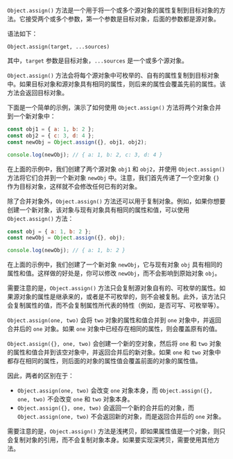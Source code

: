 `Object.assign()` 方法是一个用于将一个或多个源对象的属性复制到目标对象的方法。它接受两个或多个参数，第一个参数是目标对象，后面的参数都是源对象。

语法如下：

```plain
Object.assign(target, ...sources)
```

其中，`target` 参数是目标对象，`...sources` 是一个或多个源对象。

`Object.assign()` 方法会将每个源对象中可枚举的、自有的属性复制到目标对象中。如果目标对象和源对象具有相同的属性，则后来的属性会覆盖先前的属性。该方法会返回目标对象。

下面是一个简单的示例，演示了如何使用 `Object.assign()` 方法将两个对象合并到一个新对象中：

```javascript
const obj1 = { a: 1, b: 2 };
const obj2 = { c: 3, d: 4 };
const newObj = Object.assign({}, obj1, obj2);

console.log(newObj); // { a: 1, b: 2, c: 3, d: 4 }
```

在上面的示例中，我们创建了两个源对象 `obj1` 和 `obj2`，并使用 `Object.assign()` 方法将它们合并到一个新对象 `newObj` 中。注意，我们首先传递了一个空对象 `{}` 作为目标对象，这样就不会修改任何已有的对象。

除了合并对象外，`Object.assign()` 方法还可以用于复制对象。例如，如果你想要创建一个新对象，该对象与现有对象具有相同的属性和值，可以使用 `Object.assign()` 方法：

```javascript
const obj = { a: 1, b: 2 };
const newObj = Object.assign({}, obj);

console.log(newObj); // { a: 1, b: 2 }
```

在上面的示例中，我们创建了一个新对象 `newObj`，它与现有对象 `obj` 具有相同的属性和值。这样做的好处是，你可以修改 `newObj`，而不会影响到原始对象 `obj`。

需要注意的是，`Object.assign()` 方法只会复制源对象自有的、可枚举的属性。如果源对象的属性是继承来的，或者是不可枚举的，则不会被复制。此外，该方法只会复制属性的值，而不会复制属性所代表的特性（例如，是否可写、可枚举等）。

`Object.assign(one, two)` 会将 `two` 对象的属性和值合并到 `one` 对象中，并返回合并后的 `one` 对象。如果 `one` 对象中已经存在相同的属性，则会覆盖原有的值。

`Object.assign({}, one, two)` 会创建一个新的空对象，然后将 `one` 和 `two` 对象的属性和值合并到该空对象中，并返回合并后的新对象。如果 `one` 和 `two` 对象中都存在相同的属性，则后面的对象的属性值会覆盖前面的对象的属性值。

因此，两者的区别在于：

- `Object.assign(one, two)` 会改变 `one` 对象本身，而 `Object.assign({}, one, two)` 不会改变 `one` 和 `two` 对象本身。
- `Object.assign({}, one, two)` 会返回一个新的合并后的对象，而 `Object.assign(one, two)` 不会返回新的对象，而是返回合并后的 `one` 对象。

需要注意的是，`Object.assign()` 方法是浅拷贝，即如果属性值是一个对象，则只会复制对象的引用，而不会复制对象本身。如果要实现深拷贝，需要使用其他方法。